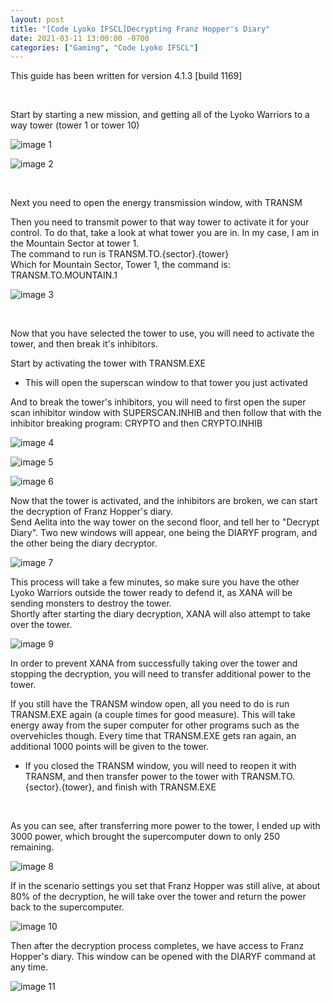 ```yaml
---
layout: post
title: "[Code Lyoko IFSCL]Decrypting Franz Hopper's Diary"
date: 2021-03-11 13:00:00 -0700
categories: ["Gaming", "Code Lyoko IFSCL"]
---
```


This guide has been written for version 4.1.3 [build 1169]

<br />

Start by starting a new mission, and getting all of the Lyoko Warriors to a way tower (tower 1 or tower 10)

![image 1](/assets/images/Gaming/code-lyoko-ifscl/DecryptingDiary/1.png)

![image 2](/assets/images/Gaming/code-lyoko-ifscl/DecryptingDiary/2.png)

<br />

Next you need to open the energy transmission window, with TRANSM

Then you need to transmit power to that way tower to activate it for your control. To do that, take a look at what tower you are in. In my case, I am in the Mountain Sector at tower 1. <br />
The command to run is TRANSM.TO.{sector}.{tower}<br />
Which for Mountain Sector, Tower 1, the command is: TRANSM.TO.MOUNTAIN.1

![image 3](/assets/images/Gaming/code-lyoko-ifscl/DecryptingDiary/3.png)

<br />

Now that you have selected the tower to use, you will need to activate the tower, and then break it's inhibitors.

Start by activating the tower with TRANSM.EXE <br />
- This will open the superscan window to that tower you just activated<br />

And to break the tower's inhibitors, you will need to first open the super scan inhibitor window with SUPERSCAN.INHIB and then follow that with the inhibitor breaking program: CRYPTO and then CRYPTO.INHIB <br />

![image 4](/assets/images/Gaming/code-lyoko-ifscl/DecryptingDiary/4.png)

![image 5](/assets/images/Gaming/code-lyoko-ifscl/DecryptingDiary/5.png)

![image 6](/assets/images/Gaming/code-lyoko-ifscl/DecryptingDiary/6.png)

Now that the tower is activated, and the inhibitors are broken, we can start the decryption of Franz Hopper's diary. <br />
Send Aelita into the way tower on the second floor, and tell her to "Decrypt Diary". Two new windows will appear, one being the DIARYF program, and the other being the diary decryptor.

![image 7](/assets/images/Gaming/code-lyoko-ifscl/DecryptingDiary/7.png)

This process will take a few minutes, so make sure you have the other Lyoko Warriors outside the tower ready to defend it, as XANA will be sending monsters to destroy the tower. <br />
Shortly after starting the diary decryption, XANA will also attempt to take over the tower.

![image 9](/assets/images/Gaming/code-lyoko-ifscl/DecryptingDiary/9.png)

In order to prevent XANA from successfully taking over the tower and stopping the decryption, you will need to transfer additional power to the tower. <br />

If you still have the TRANSM window open, all you need to do is run TRANSM.EXE again (a couple times for good measure). This will take energy away from the super computer for other programs such as the overvehicles though. Every time that TRANSM.EXE gets ran again, an additional 1000 points will be given to the tower.
- If you closed the TRANSM window, you will need to reopen it with TRANSM, and then transfer power to the tower with TRANSM.TO.{sector}.{tower}, and finish with TRANSM.EXE
<br />

As you can see, after transferring more power to the tower, I ended up with 3000 power, which brought the supercomputer down to only 250 remaining.

![image 8](/assets/images/Gaming/code-lyoko-ifscl/DecryptingDiary/8.png)

If in the scenario settings you set that Franz Hopper was still alive, at about 80% of the decryption, he will take over the tower and return the power back to the supercomputer.

![image 10](/assets/images/Gaming/code-lyoko-ifscl/DecryptingDiary/10.png)

Then after the decryption process completes, we have access to Franz Hopper's diary. This window can be opened with the DIARYF command at any time.

![image 11](/assets/images/Gaming/code-lyoko-ifscl/DecryptingDiary/11.png)
